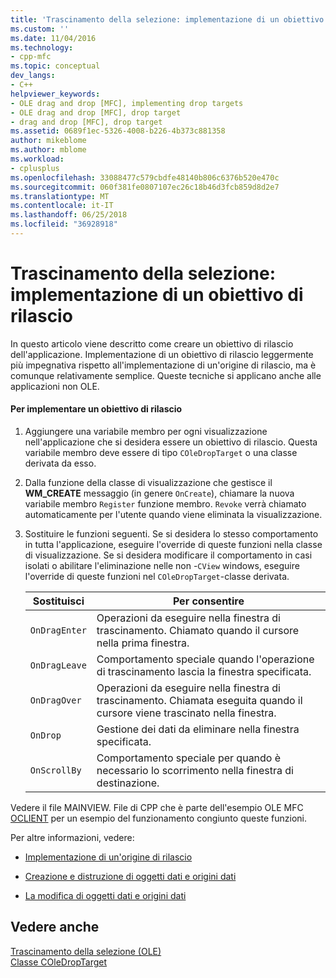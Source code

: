 ```yaml
---
title: 'Trascinamento della selezione: implementazione di un obiettivo di rilascio | Documenti Microsoft'
ms.custom: ''
ms.date: 11/04/2016
ms.technology:
- cpp-mfc
ms.topic: conceptual
dev_langs:
- C++
helpviewer_keywords:
- OLE drag and drop [MFC], implementing drop targets
- OLE drag and drop [MFC], drop target
- drag and drop [MFC], drop target
ms.assetid: 0689f1ec-5326-4008-b226-4b373c881358
author: mikeblome
ms.author: mblome
ms.workload:
- cplusplus
ms.openlocfilehash: 33088477c579cbdfe48140b806c6376b520e470c
ms.sourcegitcommit: 060f381fe0807107ec26c18b46d3fcb859d8d2e7
ms.translationtype: MT
ms.contentlocale: it-IT
ms.lasthandoff: 06/25/2018
ms.locfileid: "36928918"
---
```

# <a name="drag-and-drop-implementing-a-drop-target"></a>Trascinamento della selezione: implementazione di un obiettivo di rilascio
In questo articolo viene descritto come creare un obiettivo di rilascio dell'applicazione. Implementazione di un obiettivo di rilascio leggermente più impegnativa rispetto all'implementazione di un'origine di rilascio, ma è comunque relativamente semplice. Queste tecniche si applicano anche alle applicazioni non OLE.  
  
#### <a name="to-implement-a-drop-target"></a>Per implementare un obiettivo di rilascio  
  
1.  Aggiungere una variabile membro per ogni visualizzazione nell'applicazione che si desidera essere un obiettivo di rilascio. Questa variabile membro deve essere di tipo `COleDropTarget` o una classe derivata da esso.  
  
2.  Dalla funzione della classe di visualizzazione che gestisce il **WM_CREATE** messaggio (in genere `OnCreate`), chiamare la nuova variabile membro `Register` funzione membro. `Revoke` verrà chiamato automaticamente per l'utente quando viene eliminata la visualizzazione.  
  
3.  Sostituire le funzioni seguenti. Se si desidera lo stesso comportamento in tutta l'applicazione, eseguire l'override di queste funzioni nella classe di visualizzazione. Se si desidera modificare il comportamento in casi isolati o abilitare l'eliminazione nelle non -`CView` windows, eseguire l'override di queste funzioni nel `COleDropTarget`-classe derivata.  
  
    |Sostituisci|Per consentire|  
    |--------------|--------------|  
    |`OnDragEnter`|Operazioni da eseguire nella finestra di trascinamento. Chiamato quando il cursore nella prima finestra.|  
    |`OnDragLeave`|Comportamento speciale quando l'operazione di trascinamento lascia la finestra specificata.|  
    |`OnDragOver`|Operazioni da eseguire nella finestra di trascinamento. Chiamata eseguita quando il cursore viene trascinato nella finestra.|  
    |`OnDrop`|Gestione dei dati da eliminare nella finestra specificata.|  
    |`OnScrollBy`|Comportamento speciale per quando è necessario lo scorrimento nella finestra di destinazione.|  
  
 Vedere il file MAINVIEW. File di CPP che è parte dell'esempio OLE MFC [OCLIENT](../visual-cpp-samples.md) per un esempio del funzionamento congiunto queste funzioni.  
  
 Per altre informazioni, vedere:  
  
-   [Implementazione di un'origine di rilascio](../mfc/drag-and-drop-implementing-a-drop-source.md)  
  
-   [Creazione e distruzione di oggetti dati e origini dati](../mfc/data-objects-and-data-sources-creation-and-destruction.md)  
  
-   [La modifica di oggetti dati e origini dati](../mfc/data-objects-and-data-sources-manipulation.md)  
  
## <a name="see-also"></a>Vedere anche  
 [Trascinamento della selezione (OLE)](../mfc/drag-and-drop-ole.md)   
 [Classe COleDropTarget](../mfc/reference/coledroptarget-class.md)
